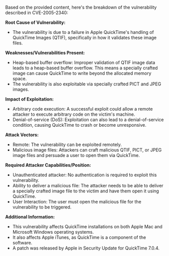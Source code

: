 Based on the provided content, here's the breakdown of the vulnerability described in CVE-2005-2340:

**Root Cause of Vulnerability:**
- The vulnerability is due to a failure in Apple QuickTime's handling of QuickTime Images (QTIF), specifically in how it validates these image files.

**Weaknesses/Vulnerabilities Present:**
- Heap-based buffer overflow:  Improper validation of QTIF image data leads to a heap-based buffer overflow. This means a specially crafted image can cause QuickTime to write beyond the allocated memory space.
- The vulnerability is also exploitable via specially crafted PICT and JPEG images.

**Impact of Exploitation:**
- Arbitrary code execution: A successful exploit could allow a remote attacker to execute arbitrary code on the victim's machine.
- Denial-of-service (DoS): Exploitation can also lead to a denial-of-service condition, causing QuickTime to crash or become unresponsive.

**Attack Vectors:**
- Remote: The vulnerability can be exploited remotely.
- Malicious image files:  Attackers can craft malicious QTIF, PICT, or JPEG image files and persuade a user to open them via QuickTime.

**Required Attacker Capabilities/Position:**
- Unauthenticated attacker: No authentication is required to exploit this vulnerability.
- Ability to deliver a malicious file: The attacker needs to be able to deliver a specially crafted image file to the victim and have them open it using QuickTime.
- User Interaction: The user must open the malicious file for the vulnerability to be triggered.

**Additional Information:**
- This vulnerability affects QuickTime installations on both Apple Mac and Microsoft Windows operating systems.
- It also affects Apple iTunes, as QuickTime is a component of the software.
- A patch was released by Apple in Security Update for QuickTime 7.0.4.